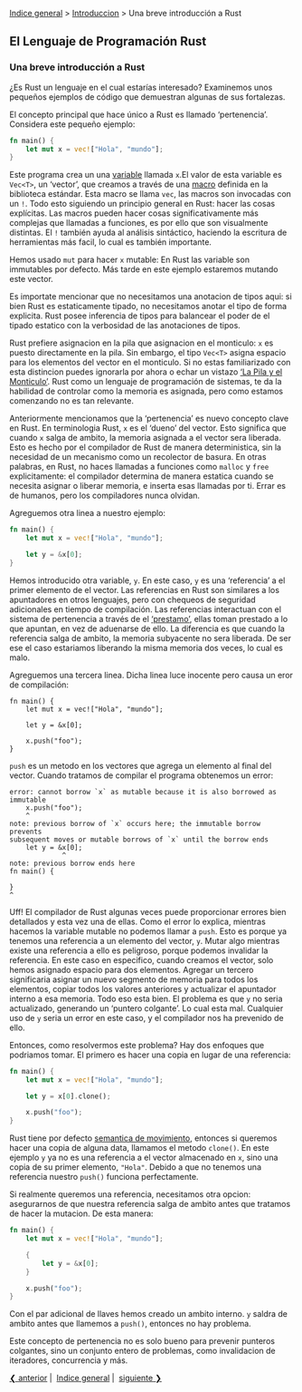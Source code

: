 [Indice general](_index.md) > [Introduccion](ch01-00-intro.md) > Una breve
introducción a Rust

## El Lenguaje de Programación Rust

### Una breve introducción a Rust

¿Es Rust un lenguaje en el cual estarías interesado? Examinemos unos pequeños
ejemplos de código que demuestran algunas de sus fortalezas.

El concepto principal que hace único a Rust es llamado ‘pertenencia’. Considera
este pequeño ejemplo:

```rust
fn main() {
    let mut x = vec!["Hola", "mundo"];
}
```

Este programa crea un una [variable][var] llamada `x`.El valor de esta variable
es `Vec<T>`, un ‘vector’, que creamos a través de una [macro][macro] definida en
la biblioteca estándar. Esta macro se llama `vec`, las macros son invocadas con
un `!`. Todo esto siguiendo un principio general en Rust: hacer las cosas
explícitas. Las macros pueden hacer cosas significativamente más complejas que
llamadas a funciones, es por ello que son visualmente distintas. El `!` también
ayuda al análisis sintáctico, haciendo la escritura de herramientas más facil,
lo cual es también importante.

Hemos usado `mut` para hacer `x` mutable: En Rust las variable son immutables
por defecto. Más tarde en este ejemplo estaremos mutando este vector.

Es importate mencionar que no necesitamos una anotacion de tipos aqui: si bien
Rust es estaticamente tipado, no necesitamos anotar el tipo de forma explicita.
Rust posee inferencia de tipos para balancear el poder de el tipado estatico con
la verbosidad de las anotaciones de tipos.

Rust prefiere asignacion en la pila que asignacion en el monticulo: `x` es
puesto directamente en la pila. Sin embargo, el tipo `Vec<T>` asigna espacio
para los elementos del vector en el monticulo. Si no estas familiarizado con
esta distincion puedes ignorarla por ahora o echar un vistazo
[‘La Pila y el Monticulo’][heap]. Rust como un lenguaje de programación de
sistemas, te da la habilidad de controlar como la memoria es asignada, pero como
estamos comenzando no es tan relevante.

[var]: variable-bindings.html
[macro]: macros.html
[heap]: the-stack-and-the-heap.html

Anteriormente mencionamos que la ‘pertenencia’ es nuevo concepto clave en Rust.
En terminologia Rust, `x` es el ‘dueno’ del vector. Esto significa que cuando
`x` salga de ambito, la memoria asignada a el vector sera liberada. Esto es
hecho por el compilador de Rust de manera deterministica, sin la necesidad de un
mecanismo como un recolector de basura. En otras palabras, en Rust, no haces
llamadas a funciones como `malloc` y `free` explicitamente: el compilador
determina de manera estatica cuando se necesita asignar o liberar memoria, e
inserta esas llamadas por ti. Errar es de humanos, pero los compiladores nunca
olvidan.

Agreguemos otra linea a nuestro ejemplo:

```rust
fn main() {
    let mut x = vec!["Hola", "mundo"];

    let y = &x[0];
}
```

Hemos introducido otra variable, `y`. En este caso, `y` es una ‘referencia’ a el
primer elemento de el vector. Las referencias en Rust son similares a los
apuntadores en otros lenguajes, pero con chequeos de seguridad adicionales en
tiempo de compilación. Las referencias interactuan con el sistema de pertenencia
a través de el [‘prestamo’][borrowing], ellas toman prestado a lo que apuntan,
en vez de aduenarse de ello. La diferencia es que cuando la referencia salga de
ambito, la memoria subyacente no sera liberada. De ser ese el caso estariamos
liberando la misma memoria dos veces, lo cual es malo.

[borrowing]: references-and-borrowing.html

Agreguemos una tercera linea. Dicha linea luce inocente pero causa un eror de
compilación:

```rust,ignore
fn main() {
    let mut x = vec!["Hola", "mundo"];

    let y = &x[0];

    x.push("foo");
}
```

`push` es un metodo en los vectores que agrega un elemento al final del vector.
Cuando tratamos de compilar el programa obtenemos un error:

```text
error: cannot borrow `x` as mutable because it is also borrowed as immutable
    x.push("foo");
    ^
note: previous borrow of `x` occurs here; the immutable borrow prevents
subsequent moves or mutable borrows of `x` until the borrow ends
    let y = &x[0];
             ^
note: previous borrow ends here
fn main() {

}
^
```

Uff! El compilador de Rust algunas veces puede proporcionar errores bien
detallados y esta vez una de ellas. Como el error lo explica, mientras hacemos
la variable mutable no podemos llamar a `push`. Esto es porque ya tenemos una
referencia a un elemento del vector, `y`. Mutar algo mientras existe una
referencia a ello es peligroso, porque podemos invalidar la referencia. En este
caso en especifico, cuando creamos el vector, solo hemos asignado espacio para
dos elementos. Agregar un tercero significaria asignar un nuevo segmento de
memoria para todos los elementos, copiar todos los valores anteriores y
actualizar el apuntador interno a esa memoria. Todo eso esta bien. El problema
es que `y` no seria actualizado, generando un ‘puntero colgante’. Lo cual esta
mal. Cualquier uso de `y` seria un error en este caso, y el compilador nos ha
prevenido de ello.

Entonces, como resolvermos este problema? Hay dos enfoques que podriamos tomar.
El primero es hacer una copia en lugar de una referencia:

```rust
fn main() {
    let mut x = vec!["Hola", "mundo"];

    let y = x[0].clone();

    x.push("foo");
}
```

Rust tiene por defecto [semantica de movimiento][move], entonces si queremos
hacer una copia de alguna data, llamamos el metodo `clone()`. En este ejemplo
`y` ya no es una referencia a el vector almacenado en `x`, sino una copia de su
primer elemento, `"Hola"`. Debido a que no tenemos una referencia nuestro
`push()` funciona perfectamente.

[move]: ownership.html#move-semantics

Si realmente queremos una referencia, necesitamos otra opcion: asegurarnos de
que nuestra referencia salga de ambito antes que tratamos de hacer la mutacion.
De esta manera:

```rust
fn main() {
    let mut x = vec!["Hola", "mundo"];

    {
        let y = &x[0];
    }

    x.push("foo");
}
```

Con el par adicional de llaves hemos creado un ambito interno. `y` saldra de
ambito antes que llamemos a `push()`, entonces no hay problema.

Este concepto de pertenencia no es solo bueno para prevenir punteros colgantes,
sino un conjunto entero de problemas, como invalidacion de iteradores,
concurrencia y más.

[❮ anterior](ch01-02-contributing.md)&nbsp;|&nbsp;
[Indice general](_index.md)&nbsp;|&nbsp;
[siguiente ❯](ch02-00-getting-started.md)
